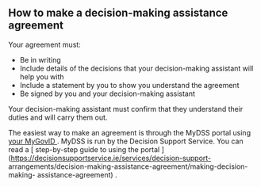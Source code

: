 ##  How to make a decision-making assistance agreement

Your agreement must:

  * Be in writing 
  * Include details of the decisions that your decision-making assistant will help you with 
  * Include a statement by you to show you understand the agreement 
  * Be signed by you and your decision-making assistant 

Your decision-making assistant must confirm that they understand their duties
and will carry them out.

The easiest way to make an agreement is through the MyDSS portal using [ your
MyGovID ](/en/government-in-ireland/how-government-works/egovernment/mygovid/)
. MyDSS is run by the Decision Support Service. You can read a [ step-by-step
guide to using the portal
](https://decisionsupportservice.ie/services/decision-support-
arrangements/decision-making-assistance-agreement/making-decision-making-
assistance-agreement) .
